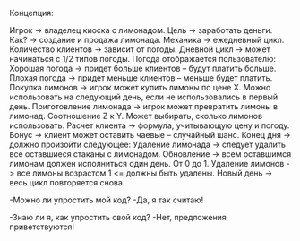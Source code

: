 Концепция:

Игрок -> владелец киоска с лимонадом.
Цель -> заработать деньги. Как? -> создание и продажа лимонада.
Механика -> ежедневный цикл.
Количество клиентов -> зависит от погоды.
Дневной цикл -> может начинаться с 1/2 типов погоды. Погода отображается пользователю:
Хорошая погода -> придет больше клиентов – будут платить больше.
Плохая погода -> придет меньше клиентов – меньше будет платить.
Покупка лимонов -> игрок может купить лимоны по цене X. Можно использовать на следующий день, если не использовались в первый день.
Приготовление лимонада -> игрок может превратить лимоны в лимонад. Соотношение Z к Y. Может выбирать, сколько лимонов использовать.
Расчет клиента -> формула, учитывающую цену и погоду.
Бонус -> клиент может оставить чаевые – случайный шанс.
Конец дня -> должно произойти следующее:
Удаление лимонада -> следует удалить все оставшиеся стаканы с лимонадом.
Обновление -> всем оставшимся лимонам должен исполниться один день. От 0 до 1.
Удаление лимонов -> все лимоны возрастом 1 <= должны быть удалены.
Новый день -> весь цикл повторяется снова.


-Можно ли упростить мой код?
-Да, я так считаю!

-Знаю ли я, как упростить свой код?
-Нет, предложения приветствуются!
